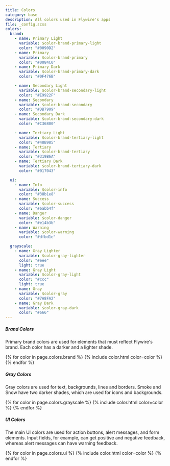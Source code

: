 ```yaml
---
title: Colors
category: base
description: All colors used in Flywire's apps
file: _config.scss
colors:
  brand:
    - name: Primary Light
      variable: $color-brand-primary-light
      color: "#0090D2"
    - name: Primary
      variable: $color-brand-primary
      color: "#0084C0"
    - name: Primary Dark
      variable: $color-brand-primary-dark
      color: "#0F476B"

    - name: Secondary Light
      variable: $color-brand-secondary-light
      color: "#E9922F"
    - name: Secondary
      variable: $color-brand-secondary
      color: "#DB7909"
    - name: Secondary Dark
      variable: $color-brand-secondary-dark
      color: "#C36800"

    - name: Tertiary Light
      variable: $color-brand-tertiary-light
      color: "#48B985"
    - name: Tertiary
      variable: $color-brand-tertiary
      color: "#319B6A"
    - name: Tertiary Dark
      variable: $color-brand-tertiary-dark
      color: "#017043"

  ui:
    - name: Info
      variable: $color-info
      color: "#38b1e8"
    - name: Success
      variable: $color-success
      color: "#6abb4f"
    - name: Danger
      variable: $color-danger
      color: "#e14b3b"
    - name: Warning
      variable: $color-warning
      color: "#dfbd1e"

  grayscale:
    - name: Gray Lighter
      variable: $color-gray-lighter
      color: "#eee"
      light: true
    - name: Gray Light
      variable: $color-gray-light
      color: "#ccc"
      light: true
    - name: Gray
      variable: $color-gray
      color: "#7A8FA2"
    - name: Gray Dark
      variable: $color-gray-dark
      color: "#666"
---
```


##### Brand Colors
Primary brand colors are used for elements that must reflect Flywire's brand. Each color has a darker and a lighter shade.

<div class="blockGrid--3cols">
{% for color in page.colors.brand %}
  {% include color.html color=color %}
{% endfor %}
</div>

##### Gray Colors
Gray colors are used for text, backgrounds, lines and borders. Smoke and Snow have two darker shades, which are used for icons and backgrounds.

<div class="blockGrid--4cols">
{% for color in page.colors.grayscale %}
  {% include color.html color=color %}
{% endfor %}
</div>


##### UI Colors

The main UI colors are used for action buttons, alert messages, and form elements. Input fields, for example, can get positive and negative feedback, whereas alert messages can have warning feedback.

<div class="blockGrid--4cols">
{% for color in page.colors.ui %}
  {% include color.html color=color %}
{% endfor %}
</div>
